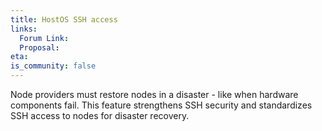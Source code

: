 ```yaml
---
title: HostOS SSH access
links:
  Forum Link: 
  Proposal:
eta:
is_community: false
---
```


Node providers must restore nodes in a disaster - like when hardware components fail. This feature strengthens SSH security and standardizes SSH access to nodes for disaster recovery.
